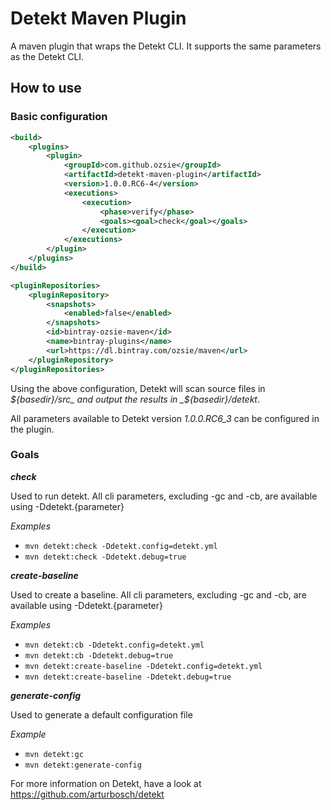 # Detekt Maven Plugin
A maven plugin that wraps the Detekt CLI. It supports the same parameters as the Detekt CLI.

## How to use
### Basic configuration
```xml
<build>
    <plugins>
        <plugin>
            <groupId>com.github.ozsie</groupId>
            <artifactId>detekt-maven-plugin</artifactId>
            <version>1.0.0.RC6-4</version>
            <executions>
                <execution>
                    <phase>verify</phase>
                    <goals><goal>check</goal></goals>
                </execution>
            </executions>
        </plugin>
    </plugins>
</build>

<pluginRepositories>
    <pluginRepository>
        <snapshots>
            <enabled>false</enabled>
        </snapshots>
        <id>bintray-ozsie-maven</id>
        <name>bintray-plugins</name>
        <url>https://dl.bintray.com/ozsie/maven</url>
    </pluginRepository>
</pluginRepositories>
```
Using the above configuration, Detekt will scan source files in _${basedir}/src_ and output the results in _${basedir}/detekt_.

All parameters available to Detekt version _1.0.0.RC6_3_ can be configured in the plugin.

### Goals
***check***

Used to run detekt. All cli parameters, excluding -gc and -cb, are available using -Ddetekt.{parameter}

_Examples_

 * `mvn detekt:check -Ddetekt.config=detekt.yml`
 * `mvn detekt:check -Ddetekt.debug=true`

***create-baseline***

Used to create a baseline. All cli parameters, excluding -gc and -cb, are available using -Ddetekt.{parameter}

_Examples_

 * `mvn detekt:cb -Ddetekt.config=detekt.yml`
 * `mvn detekt:cb -Ddetekt.debug=true`
 * `mvn detekt:create-baseline -Ddetekt.config=detekt.yml`
 * `mvn detekt:create-baseline -Ddetekt.debug=true`

***generate-config***

Used to generate a default configuration file

_Example_

 * `mvn detekt:gc`
 * `mvn detekt:generate-config`
 
 For more information on Detekt, have a look at https://github.com/arturbosch/detekt
 
